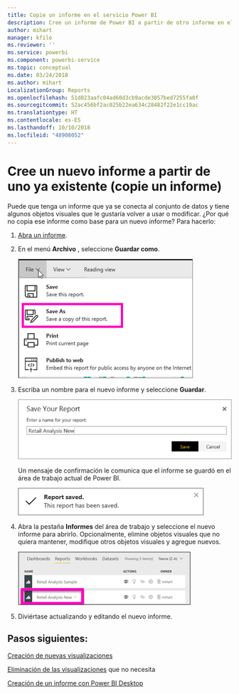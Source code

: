 ```yaml
---
title: Copie un informe en el servicio Power BI
description: Cree un informe de Power BI a partir de otro informe en el servicio Power BI.
author: mihart
manager: kfile
ms.reviewer: ''
ms.service: powerbi
ms.component: powerbi-service
ms.topic: conceptual
ms.date: 03/24/2018
ms.author: mihart
LocalizationGroup: Reports
ms.openlocfilehash: 51d023aafc04ad60d3cb9acde3057bed7255fa0f
ms.sourcegitcommit: 52ac456bf2ac025b22ea634c28482f22e1cc19ac
ms.translationtype: HT
ms.contentlocale: es-ES
ms.lasthandoff: 10/10/2018
ms.locfileid: "48908052"
---
```

# <a name="create-a-new-report-from-an-existing-report-copy-a-report"></a>Cree un nuevo informe a partir de uno ya existente (copie un informe)
Puede que tenga un informe que ya se conecta al conjunto de datos y tiene algunos objetos visuales que le gustaría volver a usar o modificar.  ¿Por qué no copia ese informe como base para un nuevo informe?  Para hacerlo:

1. [Abra un informe](consumer/end-user-report-open.md).
2. En el menú **Archivo** , seleccione **Guardar como**.
   
   ![](media/power-bi-report-copy/powerbi-save-as.png)
3. Escriba un nombre para el nuevo informe y seleccione **Guardar**.
   
   ![](media/power-bi-report-copy/savereport.png)
   
   Un mensaje de confirmación le comunica que el informe se guardó en el área de trabajo actual de Power BI.
   
   ![](media/power-bi-report-copy/savesuccess1.png)
4. Abra la pestaña **Informes** del área de trabajo y seleccione el nuevo informe para abrirlo. Opcionalmente, elimine objetos visuales que no quiera mantener, modifique otros objetos visuales y agregue nuevos.
   
   ![](media/power-bi-report-copy/power-bi-workspace.png)
5. Diviértase actualizando y editando el nuevo informe.

## <a name="next-steps"></a>Pasos siguientes:
[Creación de nuevas visualizaciones](visuals/power-bi-report-add-visualizations-ii.md)

[Eliminación de las visualizaciones](service-delete.md) que no necesita

[Creación de un informe con Power BI Desktop](desktop-report-view.md)
